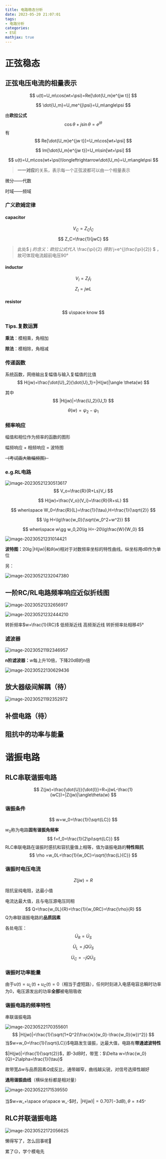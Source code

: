 ```yaml
---
title: 电路稳态分析
date: 2023-05-20 21:07:01
tags:
- 电路分析
categories:
- ESE
mathjax: true
---
```


# 正弦稳态

## 正弦电压电流的相量表示

$$
u(t)=U_m\cos(wt+\psi)=Re[\dot{U_m}e^{jw t}]
$$

$$
\dot{U_m}=U_me^{j\psi}=U_m\angle\psi
$$

由**欧拉公式**
$$
\cos \theta + j\sin \theta=e^{j\theta}
$$
有
$$
Re[\dot{U_m}e^{jw t}]=U_m\cos[wt+\psi]
$$

$$
Im[\dot{U_m}e^{jw t}]=U_m\sin[wt+\psi]
$$


$$
u(t)=U_m\cos(wt+\psi)\longleftrightarrow\dot{U_m}=U_m\angle\psi
$$

> **一一对应**的关系，表示每一个正弦波都可以由一个相量表示

微分——代数

时域——频域

### 广义欧姆定律

#### capacitor

$$
V_C=Z_CI_C
$$

$$
Z_C=\frac{1}{jwC}
$$

> 此处$ j $的含义：欧拉公式代入$ \frac{\pi}{2} $得到$ j=e^{j\frac{\pi}{2}} $ ，故可体现电流超前电压90°

#### inductor

$$
V_I=Z_II_I
$$

$$
Z_I=jwL
$$

#### resistor

$$
u\space know
$$

### Tips.复数运算

**乘法**：模相乘，角相加

**除法**：模相除，角相减

### 传递函数

系统函数，网络输出复幅值与输入复幅值的比值
$$
H(jw)=\frac{\dot{U}_2}{\dot{U}_1}=|H(jw)|\angle \theta(w)
$$

其中
$$
|H(jw)|=\frac{U_2}{U_1}
$$

$$
\theta(w)=\psi_2-\psi_1
$$

### 频率响应

幅值和相位作为频率的函数的图形

幅频响应 + 相频响应 = 波特图

~~（考试画大致幅频图）~~

### e.g.RL电路

![image-20230521230513617](../img/电路稳态分析.assets/image-20230521230513617.png)
$$
V_o=\frac{R}{R+Ls}V_i
$$

$$
H(jw)=\frac{V_o}{V_i}=\frac{R}{R+sL}
$$

$$
when\space W_0=\frac{R}{L}=\frac{1}{\tau},H=\frac{1}{\sqrt{2}}
$$

$$
\lg H=\lg\frac{w_0}{\sqrt{w_0^2+w^2}}
$$

$$
when\space w\gg w_0,20\lg H=-20\lg\frac{W}{W_0}
$$

![image-20230521231014421](../img/电路稳态分析.assets/image-20230521231014421.png)

**波特图：**$20\lg|H(jw)|$和$\theta(w)$相对于对数频率坐标的特性曲线。纵坐标用dB作为单位

另：

![image-20230521232047380](../img/电路稳态分析.assets/image-20230521232047380.png)





## 一阶RC/RL电路频率响应近似折线图

![image-20230521232656917](../img/电路稳态分析.assets/image-20230521232656917.png)

![image-20230521232444210](../img/电路稳态分析.assets/image-20230521232444210.png)

转折频率$w=\frac{1}{RC}$	低频渐近线	高频渐近线	转折频率处相移$45°$

### 滤波器

![image-20230521192346957](../img/电路稳态分析.assets/image-20230521192346957.png)

**n阶滤波器：**$w$每上升10倍，下降20dB的n倍

![image-20230522130629436](../img/电路稳态分析.assets/image-20230522130629436.png)

## 放大器级间解耦（待）

![image-20230521192352972](../img/电路稳态分析.assets/image-20230521192352972.png)

## 补偿电路（待）

## 阻抗中的功率与能量

# 谐振电路

## RLC串联谐振电路

$$
Z(jw)=\frac{\dot{U}}{\dot{I}}=R+j(wL-\frac{1}{wC})=|Z(jw)|\angle\theta(w)
$$

### 谐振条件

$$
w=w_0=\frac{1}{\sqrt{LC}}
$$

$w_0$称为电路**固有谐振角频率**
$$
f=f_0=\frac{1}{2\pi\sqrt{LC}}
$$
RLC串联电路在谐振时感抗和容抗量值上相等，值为谐振电路的**特性阻抗**
$$
\rho =w_0L=\frac{1}{w_0C}=\sqrt{\frac{L}{C}}
$$

### 谐振时电压电流

$$
Z(jw)=R
$$

阻抗呈纯电阻，达最小值

电流达最大值，且与电压源电压同相
$$
Q=\frac{w_0L}{R}=\frac{1}{w_0RC}=\frac{\rho}{R}
$$
Q为串联谐振电路的**品质因素**

各处电压：
$$
\dot{U}_R=\dot{U}_S
$$

$$
\dot{U}_L=jQ\dot{U}_S
$$

$$
\dot{U}_C=-jQ\dot{U}_S
$$

### 谐振时功率能量

由于$u(t)=u_L(t)+u_C(t)=0$（相当于虚短路），任何时刻进入电感电容总瞬时功率为0，电压源发出的功率**全部**被电阻吸收

### 谐振电路的频率特性

串联谐振电路

![image-20230522170355601](../img/电路稳态分析.assets/image-20230522170355601.png)
$$
|H(jw)|=\frac{1}{\sqrt{1+Q^2(\frac{w}{w_0}-\frac{w_0}{w})^2}}
$$
当$w=w_0=\frac{1}{\sqrt{LC}}$电路发生谐振，达最大值，电路有**带通滤波特性**

$|H(jw)|=\frac{1}{\sqrt{2}}$，即-3dB时，带宽：$\Delta w=\frac{w_0}{Q}=2\alpha=\frac{1}{\tau}$

故带宽$\Delta w$与品质因素$Q$成反比，通带越窄，曲线越尖锐，对信号选择性越好

**通用谐振曲线**（横纵坐标都是相对量）

![image-20230522171539550](../img/电路稳态分析.assets/image-20230522171539550.png)

当$w=w_+\space or\space w_-$时，$|H(jw)|=0.707(-3dB),\theta =\pm 45^。$

## RLC并联谐振电路

![image-20230522172056625](../img/电路稳态分析.assets/image-20230522172056625.png)

懒得写了，怎么回事呢:shit:

累了😑️，学个模电先

